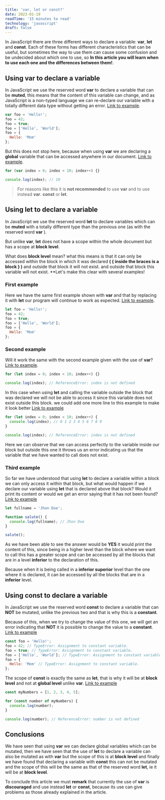 ```yaml
---
title: 'var, let or const?'
date: 2023-01-19
readTime: '15 minutes to read'
technology: 'javascript'
draft: false
---
```


In JavaScript there are three different ways to declare a variable: **var**, **let** and **const**. Each of these forms has different characteristics that can be useful, but sometimes the way to use them can cause some confusion and be undecided about which one to use, so **In this article you will learn when to use each one and the differences between them!**.

## Using **var** to declare a variable

In JavaScript we use the reserved word **var** to declare a variable that can be **muted**, this means that the content of this variable can change, and as JavaScript is a non-typed language we can re-declare our variable with a totally different data type without getting an error. [Link to example](https://dinamicjs.netlify.app/dmFyIGZvbyA9ICJIZWxsbyEiDQpmb28gPSA0Mg0KZm9vID0gdHJ1ZQ0KZm9vID0gWyJIZWxsbyIsICJXb3JsZCJdDQpmb28gPSB7DQogICAgSGVsbG86ICJNb20iDQp9DQoNCmNvbnNvbGUubG9nKGZvbyk7).

```javascript
var foo = 'Hello!';
foo = 42;
foo = true;
foo = ['Hello', 'World'];
foo = {
  Hello: 'Mom'
};
```

But this does not stop here, because when using **var** we are declaring a **global** variable that can be accessed anywhere in our document. [Link to example](https://dinamicjs.netlify.app/Zm9yICh2YXIgaW5kZXggPSAwOyBpbmRleCA8IDEwOyBpbmRleCsrKSB7DQogICAgDQp9DQoNCmNvbnNvbGUubG9nKGluZGV4KTs=).

```javascript
for (var index = 0; index < 10; index++) {}

console.log(index); // 10
```

> For reasons like this it is **not recommended** to use **var** and to use instead **var**.
> **const** or **let**.

## Using **let** to declare a variable

In JavaScript we use the reserved word **let** to declare variables which can be **muted** with a totally different type than the previous one (as with the reserved word **var** ).

But unlike **var**, **let** does not have a scope within the whole document but has a scope at **block level**.

What does **block level** mean? what this means is that it can only be accessed within the block in which it was declared **( { inside the braces is a block } )** and outside that block it will not exist.
and outside that block this variable will not exist. \*\*Let's make this clear with several examples!

### First example

Here we have the same first example shown with **var** and that by replacing it with **let** our program will continue to work as expected. [Link to example](https://dinamicjs.netlify.app/bGV0IGZvbyA9ICJIZWxsbyEiDQpmb28gPSA0Mg0KZm9vID0gdHJ1ZQ0KZm9vID0gWyJIZWxsbyIsICJXb3JsZCJdDQpmb28gPSB7DQogICAgSGVsbG86ICJNb20iDQp9).

```javascript
let foo = 'Hello!';
foo = 42;
foo = true;
foo = ['Hello', 'World'];
foo = {
  Hello: 'Mom'
};
```

### Second example

Will it work the same with the second example given with the use of **var**? [Link to example](https://dinamicjs.netlify.app/Zm9yIChsZXQgaW5kZXggPSAwOyBpbmRleCA8IDEwOyBpbmRleCsrKSB7DQogICAgDQp9DQoNCmNvbnNvbGUubG9nKGluZGV4KTsgLy8gUmVmZXJlbmNlRXJyb3I6IGluZGV4IGlzIG5vdCBkZWZpbmVk).

```javascript
for (let index = 0; index < 10; index++) {}

console.log(index); // ReferenceError: index is not defined
```

In this case when using **let** and calling the variable outside the block that was declared we will not be able to access it since this variable does not exist outside this block.
we could add one more line to this example to make it look better [Link to example](https://dinamicjs.netlify.app/Zm9yIChsZXQgaW5kZXggPSAwOyBpbmRleCA8IDEwOyBpbmRleCsrKSB7DQogICAgY29uc29sZS5sb2coaW5kZXgpOyAvLyAwIDEgMiAzIDQgNSA2IDcgOCA5DQp9DQoNCmNvbnNvbGUubG9nKGluZGV4KTsgLy8gUmVmZXJlbmNlRXJyb3I6IGluZGV4IGlzIG5vdCBkZWZpbmVk)

```javascript
for (let index = 0; index < 10; index++) {
  console.log(index); // 0 1 2 3 4 5 6 7 8 9
}

console.log(index); // ReferenceError: index is not defined
```

Here we can observe that we can access perfectly to the variable inside our block but outside this one it throws us an error indicating us that the variable that we have wanted to call does not exist.

### Third example

So far we have understood that using **let** to declare a variable within a block we can only access it within that block, but what would happen if we declare our variable using **let** that is declared above that block? Would it print its content or would we get an error saying that it has not been found? [Link to example](https://dinamicjs.netlify.app/bGV0IGZ1bGxuYW1lID0gJ0pob24gRG9lJzsNCg0KZnVuY3Rpb24gc2FsdXRlKCkgew0KICBjb25zb2xlLmxvZyhmdWxsbmFtZSk7IC8vIEpob24gRG9lDQp9DQoNCnNhbHV0ZSgpOw==)

```javascript
let fullname = 'Jhon Doe';

function salute() {
  console.log(fullname); // Jhon Doe
}

salute();
```

As we have been able to see the answer would be **YES** it would print the content of this, since being in a higher level than the block where we want to call this has a greater scope and can be accessed by all the blocks that are in a level **inferior** to the declaration of this.

Because when it is being called in a **inferior superior** level than the one where it is declared, it can be accessed by all the blocks that are in a **inferior** level.

## Using **const** to declare a variable

In JavaScript we use the reserved word **const** to declare a variable that can **NOT** be mutated, unlike the previous two and that is why this is a **constant**.

Because of this, when we try to change the value of this one, we will get an error indicating that **NOT** it is possible to change the value to a **constant**. [Link to example](https://dinamicjs.netlify.app/Y29uc3QgZm9vID0gIkhlbGxvISI7DQpmb28gPSA0MjsgLy8gVHlwZUVycm9yOiBBc3NpZ25tZW50IHRvIGNvbnN0YW50IHZhcmlhYmxlLg0KZm9vID0gdHJ1ZTsgLy8gVHlwZUVycm9yOiBBc3NpZ25tZW50IHRvIGNvbnN0YW50IHZhcmlhYmxlLg0KZm9vID0gWyJIZWxsbyIsICJXb3JsZCJdOyAvLyBUeXBlRXJyb3I6IEFzc2lnbm1lbnQgdG8gY29uc3RhbnQgdmFyaWFibGUuDQpmb28gPSB7IA0KICAgIEhlbGxvOiAiTW9tIiAvLyBUeXBlRXJyb3I6IEFzc2lnbm1lbnQgdG8gY29uc3RhbnQgdmFyaWFibGUuDQp9)

```javascript
const foo = 'Hello!';
foo = 42; // TypeError: Assignment to constant variable.
foo = true; // TypeError: Assignment to constant variable.
foo = ['Hello', 'World']; // TypeError: Assignment to constant variable.
foo = {
  Hello: 'Mom' // TypeError: Assignment to constant variable.
};
```

The scope of **const** is exactly the same as **let**, that is why it will be at **block level** and not at **global level** unlike **var**. [Link to example](https://dinamicjs.netlify.app/Y29uc3QgbXlOdW1iZXJzID0gWzEsIDIsIDMsIDQsIDVdOw0KDQpmb3IgKGNvbnN0IG51bWJlciBvZiBteU51bWJlcnMpIHsNCiAgICBjb25zb2xlLmxvZyhudW1iZXIpOw0KfQ0KDQpjb25zb2xlLmxvZyhudW1iZXIpOyAvLyBSZWZlcmVuY2VFcnJvcjogbnVtYmVyIGlzIG5vdCBkZWZpbmVk)

```javascript
const myNumbers = [1, 2, 3, 4, 5];

for (const number of myNumbers) {
  console.log(number);
}

console.log(number); // ReferenceError: number is not defined
```

## Conclusions

We have seen that using **var** we can declare global variables which can be mutated, then we have seen that the use of **let** to declare a variable can also be mutated as with **var** but the scope of this is at **block level** and finally we have found that declaring a variable with **const** this can not be mutated and the scope of this will be the same as that of the reserved word **let**, ie it will be at **block level**.

To conclude this article we must **remark** that currently the use of **var** is **discouraged** and use instead **let** or **const**, because its use can give problems as those already explained in the article.
